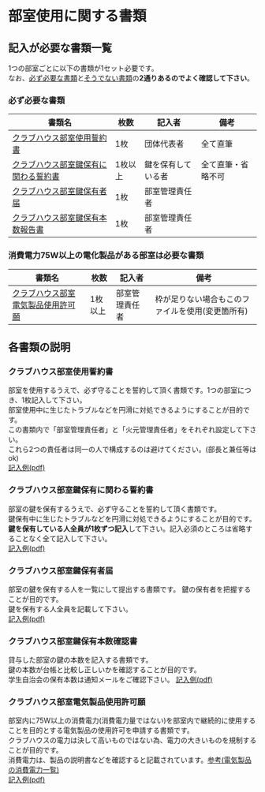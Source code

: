 # 部室使用に関する書類

## 記入が必要な書類一覧
1つの部室ごとに以下の書類が1セット必要です。  
なお、<ins>必ず必要な書類</ins>と<ins>そうでない書類</ins>の**2通りあるのでよく確認して下さい**。
### 必ず必要な書類
| 書類名                                                                                                                                                                                                                                                                                    | 枚数    | 記入者             | 備考               | 
| ----------------------------------------------------------------------------------------------------------------------------------------------------------------------------------------------------------------------------------------------------------------------------------------- | ------- | ------------------ | ------------------ | 
| [クラブハウス部室使用誓約書](https://github.com/daigi-fit/publish/raw/main/clubhouse/first/distribution/%E3%82%AF%E3%83%A9%E3%83%96%E3%83%8F%E3%82%A6%E3%82%B9%E9%83%A8%E5%AE%A4%E4%BD%BF%E7%94%A8%E8%AA%93%E7%B4%84%E6%9B%B8.pdf)                                                        | 1枚     | 団体代表者         | 全て直筆           | 
| [クラブハウス部室鍵保有に関わる誓約書](https://github.com/daigi-fit/publish/raw/main/clubhouse/first/distribution/%E3%82%AF%E3%83%A9%E3%83%96%E3%83%8F%E3%82%A6%E3%82%B9%E9%83%A8%E5%AE%A4%E9%8D%B5%E4%BF%9D%E6%9C%89%E3%81%AB%E9%96%A2%E3%82%8F%E3%82%8B%E8%AA%93%E7%B4%84%E6%9B%B8.pdf) | 1枚以上 | 鍵を保有している者 | 全て直筆・省略不可 | 
| [クラブハウス部室鍵保有者届](https://github.com/daigi-fit/publish/raw/main/clubhouse/first/distribution/%E3%82%AF%E3%83%A9%E3%83%96%E3%83%8F%E3%82%A6%E3%82%B9%E9%83%A8%E5%AE%A4%E9%8D%B5%E4%BF%9D%E6%9C%89%E8%80%85%E5%B1%8A.docx)                                                       | 1枚     | 部室管理責任者     |                    | 
| [クラブハウス部室鍵保有本数報告書](https://github.com/daigi-fit/publish/raw/main/clubhouse/first/distribution/%E3%82%AF%E3%83%A9%E3%83%96%E3%83%8F%E3%82%A6%E3%82%B9%E9%83%A8%E5%AE%A4%E9%8D%B5%E4%BF%9D%E6%9C%89%E6%9C%AC%E6%95%B0%E5%A0%B1%E5%91%8A%E6%9B%B8.docx)                      | 1枚     | 部室管理責任者     |                    | 

### 消費電力75W以上の電化製品がある部室は必要な書類
| 書類名                                                                                                                                                                                                                                                                          | 枚数    | 記入者         | 備考                                             | 
| ------------------------------------------------------------------------------------------------------------------------------------------------------------------------------------------------------------------------------------------------------------------------------- | ------- | -------------- | ------------------------------------------------ | 
| [クラブハウス部室電気製品使用許可願](https://github.com/daigi-fit/publish/raw/main/clubhouse/first/distribution/%E3%82%AF%E3%83%A9%E3%83%96%E3%83%8F%E3%82%A6%E3%82%B9%E9%83%A8%E5%AE%A4%E9%9B%BB%E6%B0%97%E8%A3%BD%E5%93%81%E4%BD%BF%E7%94%A8%E8%A8%B1%E5%8F%AF%E9%A1%98.xlsx) | 1枚以上 | 部室管理責任者 | 枠が足りない場合もこのファイルを使用(変更箇所有) | 


## 各書類の説明
### クラブハウス部室使用誓約書
部室を使用するうえで、必ず守ることを誓約して頂く書類です。1つの部室につき、1枚記入して下さい。  
部室使用中に生じたトラブルなどを円滑に対処できるようにすることが目的です。  
この書類内で「部室管理責任者」と「火元管理責任者」をそれぞれ設定して下さい。  
これら2つの責任者は同一の人で構成するのは避けてください。(部長と兼任等はok)  
[記入例(pdf)](https://github.com/daigi-fit/publish/blob/main/clubhouse/first/docs/%E3%82%AF%E3%83%A9%E3%83%96%E3%83%8F%E3%82%A6%E3%82%B9%E9%83%A8%E5%AE%A4%E4%BD%BF%E7%94%A8%E8%AA%93%E7%B4%84%E6%9B%B8.pdf)  

### クラブハウス部室鍵保有に関わる誓約書
部室の鍵を保有するうえで、必ず守ることを誓約して頂く書類です。  
鍵保有中に生じたトラブルなどを円滑に対処できるようにすることが目的です。  
**鍵を保有している人全員が1枚ずつ記入**して下さい。記入必須のところは省略することなく全て記入して下さい。  
[記入例(pdf)](https://github.com/daigi-fit/publish/blob/main/clubhouse/first/docs/%E3%82%AF%E3%83%A9%E3%83%96%E3%83%8F%E3%82%A6%E3%82%B9%E9%83%A8%E5%AE%A4%E9%8D%B5%E4%BF%9D%E6%9C%89%E3%81%AB%E9%96%A2%E3%82%8F%E3%82%8B%E8%AA%93%E7%B4%84%E6%9B%B8.pdf)  

### クラブハウス部室鍵保有者届
部室の鍵を保有する人を一覧にして提出する書類です。
鍵の保有者を把握することが目的です。    
鍵を保有する人全員を記載して下さい。  
[記入例(pdf)](https://github.com/daigi-fit/publish/blob/main/clubhouse/first/docs/%E3%82%AF%E3%83%A9%E3%83%96%E3%83%8F%E3%82%A6%E3%82%B9%E9%83%A8%E5%AE%A4%E9%8D%B5%E4%BF%9D%E6%9C%89%E8%80%85%E5%B1%8A.pdf)  

### クラブハウス部室鍵保有本数確認書
貸与した部室の鍵の本数を記入する書類です。  
鍵の本数が台帳と比較し正しいかを確認することが目的です。  
学生自治会の保有本数は通知メールをご確認下さい。
[記入例(pdf)](https://github.com/daigi-fit/publish/blob/main/clubhouse/first/docs/%E3%82%AF%E3%83%A9%E3%83%96%E3%83%8F%E3%82%A6%E3%82%B9%E9%83%A8%E5%AE%A4%E9%8D%B5%E4%BF%9D%E6%9C%89%E6%9C%AC%E6%95%B0%E5%A0%B1%E5%91%8A%E6%9B%B8.pdf)  

### クラブハウス部室電気製品使用許可願
部室内に75W以上の消費電力(消費電力量ではない)を部室内で継続的に使用することを目的とする電気製品の使用許可を申請する書類です。  
クラブハウスの電力は決して高いものではない為、電力の大きいものを規制することが目的です。  
消費電力は、製品の説明書などを確認すると記載されています。[参考(電気製品の消費電力一覧)](https://eco-power.jp/power_list.html)  
[記入例(pdf)](https://github.com/daigi-fit/publish/blob/main/clubhouse/first/docs/%E3%82%AF%E3%83%A9%E3%83%96%E3%83%8F%E3%82%A6%E3%82%B9%E9%83%A8%E5%AE%A4%E9%9B%BB%E6%B0%97%E8%A3%BD%E5%93%81%E4%BD%BF%E7%94%A8%E8%A8%B1%E5%8F%AF%E9%A1%98.pdf)  
